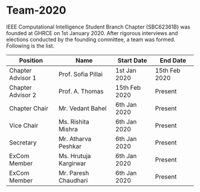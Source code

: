 # Team-2020

IEEE Computational Intelligence Student Branch Chapter (SBC62361B) was founded at GHRCE on 1st January 2020. After rigorous interviews and elections conducted by the founding committee, a team was formed. Following is the list.

| Position | Name | Start Date | End Date | 
|----------|------|------------|-----------|
|Chapter Advisor 1 | Prof. Sofia Pillai | 1st Jan 2020 | 15th Feb 2020 |
|Chapter Advisor 2 | Prof. A. Thomas | 15th Feb 2020 | Present |
|Chapter Chair | Mr. Vedant Bahel | 6th Jan 2020 | Present |
|Vice Chair | Ms. Rishita Mishra | 6th Jan 2020 | Present |
|Secretary | Mr. Atharva Peshkar | 6th Jan 2020 | Present |
|ExCom Member | Ms. Hrutuja Kargirwar | 6th Jan 2020 | Present |  
|ExCom Member | Mr. Paresh Chaudhari | 6th Jan 2020 | Present |
